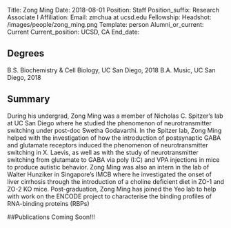 Title: Zong Ming 
Date: 2018-08-01
Position: Staff
Position_suffix: Research Associate I
Affiliation:
Email: zmchua at ucsd.edu
Fellowship:
Headshot: /images/people/zong_ming.png
Template: person
Alumni_or_current: Current
Current_position: UCSD, CA
End_date: 
<!-- Status: draft -->

## Degrees
B.S. Biochemistry & Cell Biology, UC San Diego, 2018
B.A. Music, UC San Diego, 2018

## Summary
During his undergrad, Zong Ming was a member of Nicholas C. Spitzer’s lab at UC San Diego where he studied the phenomenon of neurotransmitter switching under post-doc Swetha Godavarthi. In the Spitzer lab, Zong Ming helped with the investigation of how the introduction of postsynaptic GABA and glutamate receptors induced the phenomenon of neurotransmitter switching in X. Laevis, as well as with the study of neurotransmitter switching from glutamate to GABA via poly (I:C) and VPA injections in mice to produce autistic behavior. Zong Ming was also an intern in the lab of Walter Hunziker in Singapore’s IMCB where he investigated the onset of liver cirrhosis through the introduction of a choline deficient diet in ZO-1 and ZO-2 KO mice. Post-graduation, Zong Ming has joined the Yeo lab to help with work on the ENCODE project to characterise the binding profiles of RNA-binding proteins (RBPs) 

##Publications
Coming Soon!!!